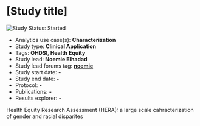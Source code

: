 [Study title]
=============

<img src="https://img.shields.io/badge/Study%20Status-Started-blue.svg" alt="Study Status: Started">

- Analytics use case(s): **Characterization**
- Study type: **Clinical Application**
- Tags: **OHDSI, Health Equity**
- Study lead: **Noemie Elhadad**
- Study lead forums tag: **[noemie](https://forums.ohdsi.org/u/noemie)**
- Study start date: **-**
- Study end date: **-**
- Protocol: **-**
- Publications: **-**
- Results explorer: **-**

Health Equity Research Assessment (HERA): a large scale cahracterization of gender and racial disparites
